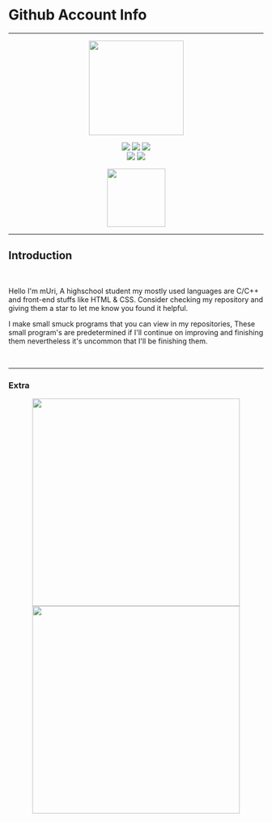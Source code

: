 # Github Account Info

<hr>

<div align="center" id="header">
    <img src="https://media2.giphy.com/media/fVPR3NSqLjVQFEPmP8/giphy.gif?cid=ecf05e47eft3jpco0lx6zj3aoimrgieinq0wh9v8q55qn75z&ep=v1_stickers_search&rid=giphy.gif&ct=s" width="187"/>
</div>

<p align="center" width="34">
  
  <img src="https://img.shields.io/badge/c-%2300599C.svg?style=for-the-badge&logo=c&logoColor=white"/> 
  <img src="https://img.shields.io/badge/c++-%2300599C.svg?style=for-the-badge&logo=c%2B%2B&logoColor=white"/>
  <img src="https://img.shields.io/badge/Eclipse-FE7A16.svg?style=for-the-badge&logo=Eclipse&logoColor=white"/>
  <br>
  <img src="https://img.shields.io/badge/git-%23F05033.svg?style=for-the-badge&logo=git&logoColor=white"/>
  <img src="https://img.shields.io/badge/github-%23121011.svg?style=for-the-badge&logo=github&logoColor=white"/>
</p>
<p align="center">
  
  <img src="https://komarev.com/ghpvc/?username=Saiki3&style=for-the-badge&color=red" width="115"/>
  
</p>

<hr>

## Introduction

<br>

Hello I'm mUri, A highschool student my mostly used languages are C/C++ and front-end stuffs like HTML & CSS.
Consider checking my repository and giving them a star to let me know you found it helpful.

I make small smuck programs that you can view in my repositories, These small program's are predetermined if I'll continue on improving and finishing them nevertheless it's uncommon that I'll be finishing them. 

<br>
<hr>

### Extra

<p align="center">

<img width="410" src="https://github-readme-stats.vercel.app/api?username=Saiki3&show_icons=true"/>

<img width ="410" src="https://github-readme-stats.vercel.app/api/top-langs/?username=Saiki3"/>
</p>


